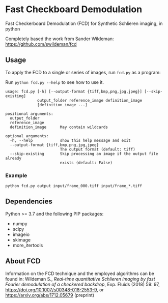 # Fast Checkboard Demodulation #
Fast Checkerboard Demodulation (FCD) for Synthetic Schlieren imaging, in python

Completely based the work from Sander Wildeman: https://github.com/swildeman/fcd

## Usage ##
To apply the FCD to a single or series of images, run `fcd.py` as a program:

Run `python fcd.py --help` to see how to use it.
```
usage: fcd.py [-h] [--output-format {tiff,bmp,png,jpg,jpeg}] [--skip-existing]
              output_folder reference_image definition_image
              [definition_image ...]

positional arguments:
  output_folder
  reference_image
  definition_image      May contain wildcards

optional arguments:
  -h, --help            show this help message and exit
  --output-format {tiff,bmp,png,jpg,jpeg}
                        The output format (default: tiff)
  --skip-existing       Skip processing an image if the output file already
                        exists (default: False)
```

### Example ###
`python fcd.py output input/frame_000.tiff input/frame_*.tiff`

## Dependencies ##
Python >= 3.7  and the following PIP packages:
* numpy
* scipy
* imageio
* skimage
* more_itertools


## About FCD ##
Information on the FCD technique and the employed algorithms can be found in: Wildeman S., *Real-time quantitative Schlieren imaging by fast Fourier demodulation of a checkered backdrop*, Exp. Fluids (2018) 59: 97, https://doi.org/10.1007/s00348-018-2553-9, or https://arxiv.org/abs/1712.05679 (preprint)